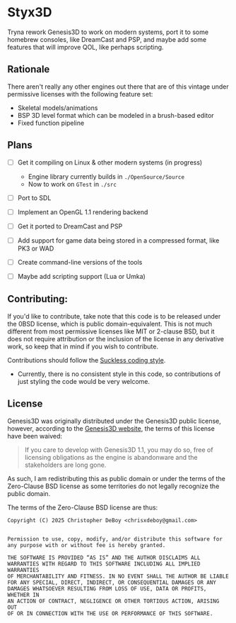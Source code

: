 # Styx3D

Tryna rework Genesis3D to work on modern systems, port it to some homebrew consoles, like DreamCast and PSP, and maybe add some features that will improve QOL, like perhaps scripting.

## Rationale

There aren't really any other engines out there that are of this vintage under permissive licenses with the following feature set:

- Skeletal models/animations
- BSP 3D level format which can be modeled in a brush-based editor
- Fixed function pipeline 

## Plans

- [ ] Get it compiling on Linux & other modern systems (in progress)
  
  - Engine library currently builds in `./OpenSource/Source`
  - Now to work on `GTest` in `./src`

- [ ] Port to SDL

- [ ] Implement an OpenGL 1.1 rendering backend

- [ ] Get it ported to DreamCast and PSP

- [ ] Add support for game data being stored in a compressed format, like PK3 or WAD

- [ ] Create command-line versions of the tools

- [ ] Maybe add scripting support (Lua or Umka)

## Contributing:

If you'd like to contribute, take note that this code is to be released under the 0BSD license, which is public domain-equivalent. This is not much different from most permissive licenses like MIT or 2-clause BSD, but it does not require attribution or the inclusion of the license in any derivative work, so keep that in mind if you wish to contribute.

Contributions should follow the [Suckless coding style](https://suckless.org/coding_style/).

- Currently, there is no consistent style in this code, so contributions of just styling the code would be very welcome.

## License

Genesis3D was originally distributed under the Genesis3D public license, however, according to the [Genesis3D website](https://www.genesis3d.com/), the terms of this license have been waived:

> If you care to develop with Genesis3D 1.1, you may do so, free of licensing obligations as the engine is abandonware and the stakeholders are long gone.

As such, I am redistributing this as public domain or under the terms of the Zero-Clause BSD license as some territories do not legally recognize the public domain.

The terms of the Zero-Clause BSD license are thus:

```
Copyright (C) 2025 Christopher DeBoy <chrisxdeboy@gmail.com>


Permission to use, copy, modify, and/or distribute this software for  
any purpose with or without fee is hereby granted.

THE SOFTWARE IS PROVIDED “AS IS” AND THE AUTHOR DISCLAIMS ALL  
WARRANTIES WITH REGARD TO THIS SOFTWARE INCLUDING ALL IMPLIED WARRANTIES  
OF MERCHANTABILITY AND FITNESS. IN NO EVENT SHALL THE AUTHOR BE LIABLE  
FOR ANY SPECIAL, DIRECT, INDIRECT, OR CONSEQUENTIAL DAMAGES OR ANY  
DAMAGES WHATSOEVER RESULTING FROM LOSS OF USE, DATA OR PROFITS, WHETHER IN  
AN ACTION OF CONTRACT, NEGLIGENCE OR OTHER TORTIOUS ACTION, ARISING OUT  
OF OR IN CONNECTION WITH THE USE OR PERFORMANCE OF THIS SOFTWARE.
```
